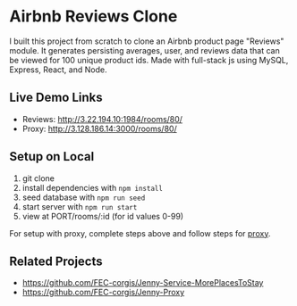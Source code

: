 # Airbnb Reviews Clone

I built this project from scratch to clone an Airbnb product page "Reviews" module. It generates persisting averages, user, and reviews data that can be viewed for 100 unique product ids. Made with full-stack js using MySQL, Express, React, and Node.

## Live Demo Links

  - Reviews: http://3.22.194.10:1984/rooms/80/
  - Proxy: http://3.128.186.14:3000/rooms/80/

## Setup on Local

1. git clone
1. install dependencies with `npm install`
1. seed database with `npm run seed`
1. start server with `npm run start`
1. view at PORT/rooms/:id (for id values 0-99)

For setup with proxy, complete steps above and follow steps for [proxy](https://github.com/FEC-corgis/Jenny-Proxy).

## Related Projects

  - https://github.com/FEC-corgis/Jenny-Service-MorePlacesToStay
  - https://github.com/FEC-corgis/Jenny-Proxy
